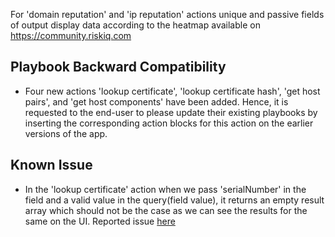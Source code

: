 [comment]: # ""
[comment]: # "    File: readme.md"
[comment]: # "    Copyright (c) 2016-2021 Splunk Inc."
[comment]: # "    "
[comment]: # "    Licensed under Apache 2.0 (https://www.apache.org/licenses/LICENSE-2.0.txt)"
[comment]: # ""
[comment]: # ""
For 'domain reputation' and 'ip reputation' actions unique and passive fields of output display data
according to the heatmap available on <https://community.riskiq.com>

## Playbook Backward Compatibility

-   Four new actions 'lookup certificate', 'lookup certificate hash', 'get host pairs', and 'get
    host components' have been added. Hence, it is requested to the end-user to please update their
    existing playbooks by inserting the corresponding action blocks for this action on the earlier
    versions of the app.

## Known Issue

-   In the 'lookup certificate' action when we pass 'serialNumber' in the field and a valid value in
    the query(field value), it returns an empty result array which should not be the case as we can
    see the results for the same on the UI. Reported issue
    [here](https://github.com/passivetotal/python_api/issues/23)
